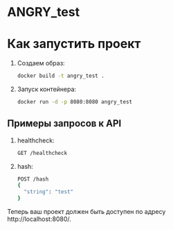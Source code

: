 # ANGRY_test

# Как запустить проект

1. Создаем образ:

   ```bash
   docker build -t angry_test .
   ```
2. Запуск контейнера:
   ```bash
   docker run -d -p 8080:8080 angry_test
   ```

## Примеры запросов к API

1. healthcheck:

   ```bash
   GET /healthcheck
   ```

2. hash:

    ```bash
    POST /hash
    {
      "string": "test"
    }
    ```

Теперь ваш проект должен быть доступен по адресу http://localhost:8080/.